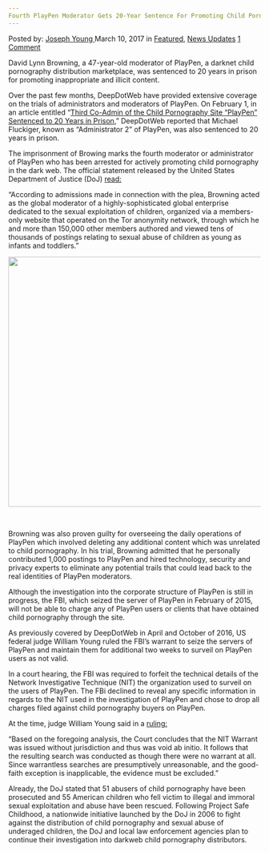 ```yaml
---
Fourth PlayPen Moderator Gets 20-Year Sentence For Promoting Child Porn
---
```

<article class="post-listing post-18532 post type-post status-publish format-standard has-post-thumbnail hentry 

<div class="post-inner">
<span>Posted by: <a href="https://www.deepdotweb.com/author/josephyoung/" title="">Joseph Young </a></span>
<span>March 10, 2017</span>
<span>in <a href="https://www.deepdotweb.com/category/deepdot-news/" rel="category tag">Featured</a>, <a href="https://www.deepdotweb.com/category/news-updates/" rel="category tag">News Updates</a></span>
<span><a href="https://www.deepdotweb.com/2017/03/10/fourth-playpen-moderator-gets-20-year-sentence-for/#comments">1 Comment</a></span>


<p>David Lynn Browning, a 47-year-old moderator of PlayPen, a darknet child pornography distribution marketplace, was sentenced to 20 years in prison for promoting inappropriate and illicit content.</p>
<p>Over the past few months, DeepDotWeb have provided extensive coverage on the trials of administrators and moderators of PlayPen. On February 1, in an article entitled “<a href="https://www.deepdotweb.com/2017/02/01/third-co-admin-child-pornography-site-playpen-sentenced-20-years-prison/">Third Co-Admin of the Child Pornography Site “PlayPen” Sentenced to 20 Years in Prison</a>,” DeepDotWeb reported that Michael Fluckiger, known as “Administrator 2” of PlayPen, was also sentenced to 20 years in prison.</p>
<p>The imprisonment of Browing marks the fourth moderator or administrator of PlayPen who has been arrested for actively promoting child pornography in the dark web. The official statement released by the United States Department of Justice (DoJ) <a href="https://www.justice.gov/opa/pr/kentucky-man-sentenced-prison-engaging-child-exploitation-enterprise">read:</a></p>
<p>“According to admissions made in connection with the plea, Browning acted as the global moderator of a highly-sophisticated global enterprise dedicated to the sexual exploitation of children, organized via a members-only website that operated on the Tor anonymity network, through which he and more than 150,000 other members authored and viewed tens of thousands of postings relating to sexual abuse of children as young as infants and toddlers.”</p>
<p><img class="wp-image-18566 aligncenter" src="/imgs/2017/03/word-image-35.png" width="887" height="499" srcset="/imgs/2017/03/word-image-35.png 2048w, /imgs/2017/03/word-image-35-300x169.png 300w, /imgs/2017/03/word-image-35-1024x576.png 1024w" sizes="(max-width: 887px) 100vw, 887px" /></p>
<p>&nbsp;</p>
<p>Browning was also proven guilty for overseeing the daily operations of PlayPen which involved deleting any additional content which was unrelated to child pornography. In his trial, Browning admitted that he personally contributed 1,000 postings to PlayPen and hired technology, security and privacy experts to eliminate any potential trails that could lead back to the real identities of PlayPen moderators.</p>
<p>Although the investigation into the corporate structure of PlayPen is still in progress, the FBI, which seized the server of PlayPen in February of 2015, will not be able to charge any of PlayPen users or clients that have obtained child pornography through the site.</p>
<p>As previously covered by DeepDotWeb in April and October of 2016, US federal judge William Young ruled the FBI’s warrant to seize the servers of PlayPen and maintain them for additional two weeks to surveil on PlayPen users as not valid.</p>
<p>In a court hearing, the FBI was required to forfeit the technical details of the Network Investigative Technique (NIT) the organization used to surveil on the users of PlayPen. The FBi declined to reveal any specific information in regards to the NIT used in the investigation of PlayPen and chose to drop all charges filed against child pornography buyers on PlayPen.</p>
<p>At the time, judge William Young said in a <a href="https://regmedia.co.uk/2016/04/20/nitcasemotiontosuppress.pdf">ruling:</a></p>
<p>“Based on the foregoing analysis, the Court concludes that the NIT Warrant was issued without jurisdiction and thus was void ab initio. It follows that the resulting search was conducted as though there were no warrant at all. Since warrantless searches are presumptively unreasonable, and the good-faith exception is inapplicable, the evidence must be excluded.”</p>
<p>Already, the DoJ stated that 51 abusers of child pornography have been prosecuted and 55 American children who fell victim to illegal and immoral sexual exploitation and abuse have been rescued. Following Project Safe Childhood, a nationwide initiative launched by the DoJ in 2006 to fight against the distribution of child pornography and sexual abuse of underaged children, the DoJ and local law enforcement agencies plan to continue their investigation into darkweb child pornography distributors.</p>
</div>
<span style="display:none" class="updated">2017-03-10<a href="https://www.deepdotweb.com/author/josephyoung/" title="Posts by Joseph Young" rel="author">Joseph Young</a></strong></div>
</div>
</article>

